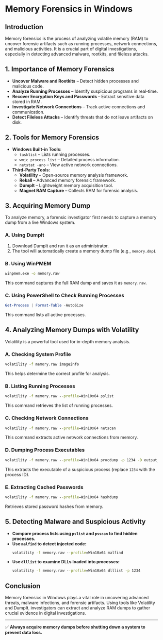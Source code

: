 # Memory Forensics in Windows

## Introduction
Memory forensics is the process of analyzing volatile memory (RAM) to uncover forensic artifacts such as running processes, network connections, and malicious activities. It is a crucial part of digital investigations, especially in detecting advanced malware, rootkits, and fileless attacks.

## 1. Importance of Memory Forensics
- **Uncover Malware and Rootkits** – Detect hidden processes and malicious code.
- **Analyze Running Processes** – Identify suspicious programs in real-time.
- **Recover Encryption Keys and Passwords** – Extract sensitive data stored in RAM.
- **Investigate Network Connections** – Track active connections and communication.
- **Detect Fileless Attacks** – Identify threats that do not leave artifacts on disk.

## 2. Tools for Memory Forensics
- **Windows Built-in Tools:**
  - `tasklist` – Lists running processes.
  - `wmic process list` – Detailed process information.
  - `netstat -ano` – View active network connections.
- **Third-Party Tools:**
  - **Volatility** – Open-source memory analysis framework.
  - **Rekall** – Advanced memory forensic framework.
  - **DumpIt** – Lightweight memory acquisition tool.
  - **Magnet RAM Capture** – Collects RAM for forensic analysis.

## 3. Acquiring Memory Dump
To analyze memory, a forensic investigator first needs to capture a memory dump from a live Windows system. 

### A. Using DumpIt
1. Download DumpIt and run it as an administrator.
2. The tool will automatically create a memory dump file (e.g., `memory.dmp`).

### B. Using WinPMEM
```cmd
winpmem.exe -o memory.raw
```
This command captures the full RAM dump and saves it as `memory.raw`.

### C. Using PowerShell to Check Running Processes
```powershell
Get-Process | Format-Table -AutoSize
```
This command lists all active processes.

## 4. Analyzing Memory Dumps with Volatility
Volatility is a powerful tool used for in-depth memory analysis.

### A. Checking System Profile
```cmd
volatility -f memory.raw imageinfo
```
This helps determine the correct profile for analysis.

### B. Listing Running Processes
```cmd
volatility -f memory.raw --profile=Win10x64 pslist
```
This command retrieves the list of running processes.

### C. Checking Network Connections
```cmd
volatility -f memory.raw --profile=Win10x64 netscan
```
This command extracts active network connections from memory.

### D. Dumping Process Executables
```cmd
volatility -f memory.raw --profile=Win10x64 procdump -p 1234 -D output_folder
```
This extracts the executable of a suspicious process (replace `1234` with the process ID).

### E. Extracting Cached Passwords
```cmd
volatility -f memory.raw --profile=Win10x64 hashdump
```
Retrieves stored password hashes from memory.

## 5. Detecting Malware and Suspicious Activity
- **Compare process lists using `pslist` and `psscan` to find hidden processes.**
- **Use `malfind` to detect injected code:**
  ```cmd
  volatility -f memory.raw --profile=Win10x64 malfind
  ```
- **Use `dlllist` to examine DLLs loaded into processes:**
  ```cmd
  volatility -f memory.raw --profile=Win10x64 dlllist -p 1234
  ```

## Conclusion
Memory forensics in Windows plays a vital role in uncovering advanced threats, malware infections, and forensic artifacts. Using tools like Volatility and DumpIt, investigators can extract and analyze RAM dumps to gather crucial evidence in digital investigations.

---
✅ **Always acquire memory dumps before shutting down a system to prevent data loss.**
